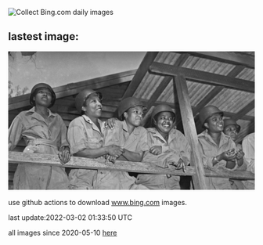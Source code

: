 ![Collect Bing.com daily images](https://github.com/counter2015/bing-daily-images/workflows/Collect%20Bing.com%20daily%20images/badge.svg)
## lastest image:
![](images/USArmyNurse.jpg)

use github actions to download www.bing.com images.

last update:2022-03-02 01:33:50 UTC

all images since 2020-05-10 [here](https://github.com/counter2015/bing-daily-images/tree/master/images) 
